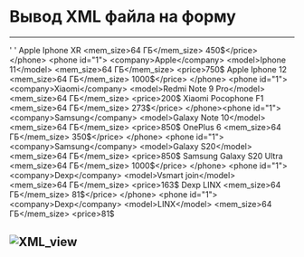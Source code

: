 # Вывод XML файла на форму

---

'
'<?xml version="1.0"?>
<katalog>
	<phone id="1">
		<company>Apple</company>
		<model>Iphone XR</model>
		<mem_size>64 ГБ</mem_size>
		<price>450$</price>
	</phone>
	<phone id="1">
		<company>Apple</company>
		<model>Iphone 11</model>
		<mem_size>64 ГБ</mem_size>
		<price>750$</price>
	</phone>
	<phone id="1">
		<company>Apple</company>
		<model>Iphone 12</model>
		<mem_size>64 ГБ</mem_size>
		<price>1000$</price>
	</phone>
	<phone id="1">
		<company>Xiaomi</company>
		<model>Redmi Note 9 Pro</model>
		<mem_size>64 ГБ</mem_size>
		<price>200$</price>
	</phone>
	<phone id="1">
		<company>Xiaomi</company>
		<model>Pocophone F1</model>
		<mem_size>64 ГБ</mem_size>
		<price>273$</price>
	</phone><phone id="1">
		<company>Samsung</company>
		<model>Galaxy Note 10</model>
		<mem_size>64 ГБ</mem_size>
		<price>850$</price>
	</phone>
	<phone id="1">
		<company>OnePlus</company>
		<model>6</model>
		<mem_size>64 ГБ</mem_size>
		<price>350$</price>
	</phone>
	<phone id="1">
		<company>Samsung</company>
		<model>Galaxy S20</model>
		<mem_size>64 ГБ</mem_size>
		<price>850$</price>
	</phone>
	<phone id="1">
		<company>Samsung</company>
		<model>Galaxy S20 Ultra</model>
		<mem_size>64 ГБ</mem_size>
		<price>1000$</price>
	</phone>
	<phone id="1">
		<company>Dexp</company>
		<model>Vsmart join</model>
		<mem_size>64 ГБ</mem_size>
		<price>163$</price>
	</phone>
	<phone id="1">
		<company>Dexp</company>
		<model>LINX</model>
		<mem_size>64 ГБ</mem_size>
		<price>81$</price>
	</phone>
	<phone id="1">
		<company>Dexp</company>
		<model>LINX</model>
		<mem_size>64 ГБ</mem_size>
		<price>81$</price>
	</phone>
</katalog>

![XML_view](https://user-images.githubusercontent.com/78801557/111325171-7d3abc00-867c-11eb-8a08-289761060d5f.png)
---
